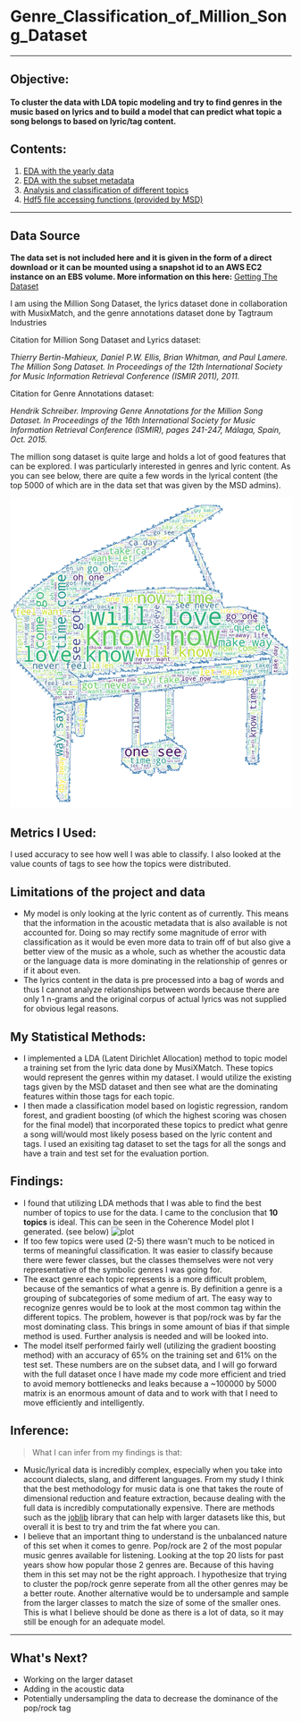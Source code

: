# Genre_Classification_of_Million_Song_Dataset
---
## Objective:

#### **To cluster the data with LDA topic modeling and try to find genres in the music based on lyrics and to build a model that can predict what topic a song belongs to based on lyric/tag content.**

## Contents:
 1. [EDA with the yearly data](EDA_Year_data.ipynb)
 2. [EDA with the subset metadata](EDA_subset.ipynb)
 3. [Analysis and classification of different topics](Lyrics_Subset.ipynb)
 4. [Hdf5 file accessing functions (provided by MSD)](hdf5_getters.py)
---
## Data Source

**The data set is not included here and it is given in the form of a direct download or it can be mounted using a snapshot id to an AWS EC2 instance on an EBS volume. More information on this here:** 
[Getting The Dataset](https://labrosa.ee.columbia.edu/millionsong/pages/getting-dataset "Million Song Dataset")

I am using the Million Song Dataset, the lyrics dataset done in collaboration with MusixMatch, and the genre annotations dataset done by Tagtraum Industries


Citation for Million Song Dataset and Lyrics dataset:

*Thierry Bertin-Mahieux, Daniel P.W. Ellis, Brian Whitman, and Paul Lamere.*
*The Million Song Dataset. In Proceedings of the 12th International Society*
*for Music Information Retrieval Conference (ISMIR 2011), 2011.*


Citation for Genre Annotations dataset:

*Hendrik Schreiber.*
*Improving Genre Annotations for the Million Song Dataset.*
*In Proceedings of the 16th International Society for Music Information*
*Retrieval Conference (ISMIR), pages 241-247, Málaga, Spain, Oct. 2015.*

The million song dataset is quite large and holds a lot of good features that can be explored. I was particularly interested in genres and lyric content. As you can see below, there are quite a few words in the lyrical content (the top 5000 of which are in the data set that was given by the MSD admins).

![cloud](wordclouds/words.png)

## Metrics I Used:

I used accuracy to see how well I was able to classify. I also looked at the value counts of tags to see how the topics were distributed.

 
## Limitations of the project and data

- My model is only looking at the lyric content as of currently. This means that the information in the acoustic metadata that is also available is not accounted for. Doing so may rectify some magnitude of error with classification as it would be even more data to train off of but also give a better view of the music as a whole, such as whether the acoustic data or the language data is more dominating in the relationship of genres or if it about even.
- The lyrics content in the data is pre processed into a bag of words and thus I cannot analyze relationships between words because there are only 1 n-grams and the original corpus of actual lyrics was not supplied for obvious legal reasons.

## My Statistical Methods:

 - I implemented a LDA (Latent Dirichlet Allocation) method to topic model a training set from the lyric data done by MusiXMatch. These topics would represent the genres within my dataset. I would utilize the existing tags given by the MSD dataset and then see what are the dominating features within those tags for each topic. 
 - I then made a classification model based on logistic regression, random forest, and gradient boosting (of which the highest scoring was chosen for the final model) that incorporated these topics to predict what genre a song will/would most likely posess based on the lyric content and tags. I used an exisiting tag dataset to set the tags for all the songs and have a train and test set for the evaluation portion.

## Findings:

 - I found that utilizing LDA methods that I was able to find the best number of topics to use for the data. I came to the conclusion that **10 topics** is ideal. This can be seen in the Coherence Model plot I generated. (see below)
![plot]('./model_plot.png')
 - If too few topics were used (2-5) there wasn't much to be noticed in terms of meaningful classification. It was easier to classify because there were fewer classes, but the classes themselves were not very representative of the symbolic genres I was going for.
 - The exact genre each topic represents is a more difficult problem, because of the semantics of what a genre is. By definition a genre is a grouping of subcategories of some medium of art. The easy way to recognize genres would be to look at the most common tag within the different topics. The problem, however is that pop/rock was by far the most dominating class. This brings in some amount of bias if that simple method is used. Further analysis is needed and will be looked into.
 - The model itself performed fairly well (utilizing the gradient boosting method) with an accuracy of 65% on the training set and 61% on the test set. These numbers are on the subset data, and I will go forward with the full dataset once I have made my code more efficient and tried to avoid memory bottlenecks and leaks because a ~100000 by 5000 matrix is an enormous amount of data and to work with that I need to move efficiently and intelligently.

## Inference:

>What I can infer from my findings is that:
 - Music/lyrical data is incredibly complex, especially when you take into account dialects, slang, and different languages. From my study I think that the best methodology for music data is one that takes the route of dimensional reduction and feature extraction, because dealing with the full data is incredibly computationally expensive. There are methods such as the [joblib](https://joblib.readthedocs.io/en/latest/) library that can help with larger datasets like this, but overall it is best to try and trim the fat where you can.
 - I believe that an important thing to understand is the unbalanced nature of this set when it comes to genre. Pop/rock are 2 of the most popular music genres available for listening. Looking at the top 20 lists for past years show how popular those 2 genres are. Because of this having them in this set may not be the right approach. I hypothesize that trying to cluster the pop/rock genre seperate from all the other genres may be a better route. Another alternative would be to undersample and sample from the larger classes to match the size of some of the smaller ones. This is what I believe should be done as there is a lot of data, so it may still be enough for an adequate model.

---
## What's Next?

 - Working on the larger dataset
 - Adding in the acoustic data
 - Potentially undersampling the data to decrease the dominance of the pop/rock tag
